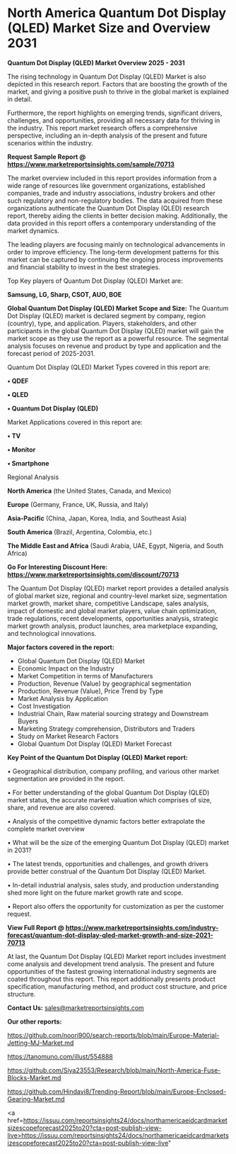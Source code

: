 # North America Quantum Dot Display (QLED) Market Size and Overview 2031

<Strong> Quantum Dot Display (QLED) Market Overview 2025 - 2031</strong>

The rising technology in Quantum Dot Display (QLED) Market is also depicted in this research report. Factors that are boosting the growth of the market, and giving a positive push to thrive in the global market is explained in detail.

Furthermore, the report highlights on emerging trends, significant drivers, challenges, and opportunities, providing all necessary data for thriving in the industry. This report market research offers a comprehensive perspective, including an in-depth analysis of the present and future scenarios within the industry.

<strong>Request Sample Report @ <a href=https://www.marketreportsinsights.com/sample/70713>https://www.marketreportsinsights.com/sample/70713</a></strong>

The market overview included in this report provides information from a wide range of resources like government organizations, established companies, trade and industry associations, industry brokers and other such regulatory and non-regulatory bodies. The data acquired from these organizations authenticate the Quantum Dot Display (QLED) research report, thereby aiding the clients in better decision making. Additionally, the data provided in this report offers a contemporary understanding of the market dynamics.

The leading players are focusing mainly on technological advancements in order to improve efficiency. The long-term development patterns for this market can be captured by continuing the ongoing process improvements and financial stability to invest in the best strategies.

Top Key players of Quantum Dot Display (QLED) Market are:

<strong>Samsung, LG, Sharp, CSOT, AUO, BOE</strong>

<strong><b>Global Quantum Dot Display (QLED) Market Scope and Size:</b></strong>
The Quantum Dot Display (QLED) market is declared segment by company, region (country), type, and application. Players, stakeholders, and other participants in the global Quantum Dot Display (QLED) market will gain the market scope as they use the report as a powerful resource. The segmental analysis focuses on revenue and product by type and application and the forecast period of 2025-2031.

Quantum Dot Display (QLED) Market Types covered in this report are:

<strong>• QDEF

• QLED

• Quantum Dot Display (QLED)</strong>

Market Applications covered in this report are:

<strong>• TV

• Monitor

• Smartphone</strong> 

Regional Analysis

<strong>North America</strong> (the United States, Canada, and Mexico)

<strong>Europe</strong> (Germany, France, UK, Russia, and Italy)

<strong>Asia-Pacific</strong> (China, Japan, Korea, India, and Southeast Asia)

<strong>South America</strong> (Brazil, Argentina, Colombia, etc.)

<strong>The Middle East and Africa</strong> (Saudi Arabia, UAE, Egypt, Nigeria, and South Africa)

<strong>Go For Interesting Discount Here: <a href=https://www.marketreportsinsights.com/discount/70713>https://www.marketreportsinsights.com/discount/70713</a></strong>

The Quantum Dot Display (QLED) market report provides a detailed analysis of global market size, regional and country-level market size, segmentation market growth, market share, competitive Landscape, sales analysis, impact of domestic and global market players, value chain optimization, trade regulations, recent developments, opportunities analysis, strategic market growth analysis, product launches, area marketplace expanding, and technological innovations.

<strong><b>Major factors covered in the report:</b></strong>
<ul>
  <li>Global Quantum Dot Display (QLED) Market </li>
  <li>Economic Impact on the Industry</li>
  <li>Market Competition in terms of Manufacturers</li>
  <li>Production, Revenue (Value) by geographical segmentation</li>
  <li>Production, Revenue (Value), Price Trend by Type</li>
  <li>Market Analysis by Application</li>
  <li>Cost Investigation</li>
  <li>Industrial Chain, Raw material sourcing strategy and Downstream Buyers</li>
  <li>Marketing Strategy comprehension, Distributors and Traders</li>
  <li>Study on Market Research Factors</li>
  <li>Global Quantum Dot Display (QLED) Market Forecast</li>
</ul>

<strong><b>Key Point of the Quantum Dot Display (QLED) Market report:</b></strong>

• Geographical distribution, company profiling, and various other market segmentation are provided in the report.

• For better understanding of the global Quantum Dot Display (QLED) market status, the accurate market valuation which comprises of size, share, and revenue are also covered.

• Analysis of the competitive dynamic factors better extrapolate the complete market overview

• What will be the size of the emerging Quantum Dot Display (QLED) market in 2031?

• The latest trends, opportunities and challenges, and growth drivers provide better construal of the Quantum Dot Display (QLED) Market.

• In-detail industrial analysis, sales study, and production understanding shed more light on the future market growth rate and scope.

• Report also offers the opportunity for customization as per the customer request.

<strong><b>View Full Report @ <a href=https://www.marketreportsinsights.com/industry-forecast/quantum-dot-display-qled-market-growth-and-size-2021-70713>https://www.marketreportsinsights.com/industry-forecast/quantum-dot-display-qled-market-growth-and-size-2021-70713</a></b></strong>


At last, the Quantum Dot Display (QLED) Market report includes investment come analysis and development trend analysis. The present and future opportunities of the fastest growing international industry segments are coated throughout this report. This report additionally presents product specification, manufacturing method, and product cost structure, and price structure.

<strong>Contact Us:</strong>
sales@marketreportsinsights.com

<strong>Our other reports:</strong>

<a href=https://github.com/noori900/search-reports/blob/main/Europe-Material-Jetting-MJ-Market.md>https://github.com/noori900/search-reports/blob/main/Europe-Material-Jetting-MJ-Market.md</a>

<a href=https://tanomuno.com/illust/554888>https://tanomuno.com/illust/554888</a>

<a href=https://github.com/Siya23553/Research/blob/main/North-America-Fuse-Blocks-Market.md>https://github.com/Siya23553/Research/blob/main/North-America-Fuse-Blocks-Market.md</a>

<a href=https://github.com/Hindavi8/Trending-Report/blob/main/Europe-Enclosed-Gearing-Market.md>https://github.com/Hindavi8/Trending-Report/blob/main/Europe-Enclosed-Gearing-Market.md</a>

<a href=https://issuu.com/reportsinsights24/docs/northamericaeidcardmarketsizescopeforecast2025to20?cta=post-publish-view-live>https://issuu.com/reportsinsights24/docs/northamericaeidcardmarketsizescopeforecast2025to20?cta=post-publish-view-live</a>"

